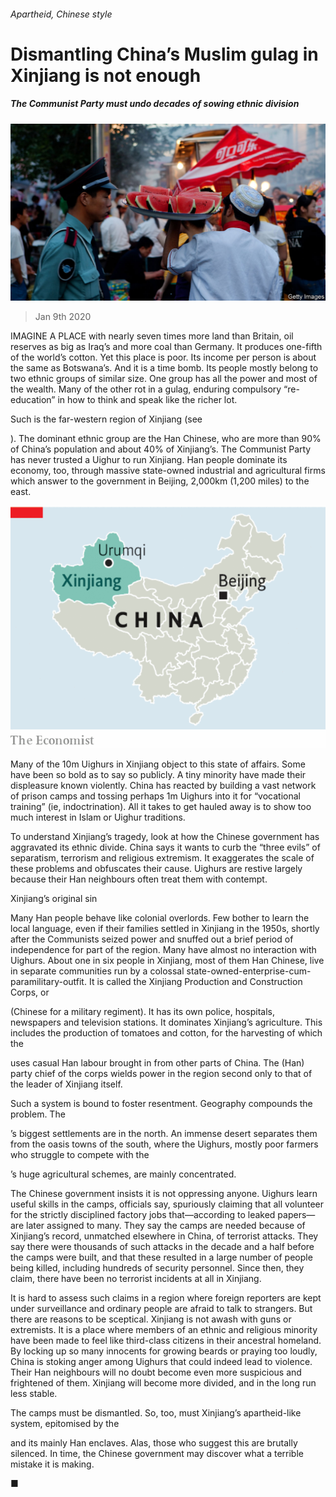 ###### Apartheid, Chinese style

# Dismantling China’s Muslim gulag in Xinjiang is not enough 

##### The Communist Party must undo decades of sowing ethnic division 

![image](images/20200111_LDP502.jpg) 

> Jan 9th 2020 

IMAGINE A PLACE with nearly seven times more land than Britain, oil reserves as big as Iraq’s and more coal than Germany. It produces one-fifth of the world’s cotton. Yet this place is poor. Its income per person is about the same as Botswana’s. And it is a time bomb. Its people mostly belong to two ethnic groups of similar size. One group has all the power and most of the wealth. Many of the other rot in a gulag, enduring compulsory “re-education” in how to think and speak like the richer lot. 

Such is the far-western region of Xinjiang (see  

). The dominant ethnic group are the Han Chinese, who are more than 90% of China’s population and about 40% of Xinjiang’s. The Communist Party has never trusted a Uighur to run Xinjiang. Han people dominate its economy, too, through massive state-owned industrial and agricultural firms which answer to the government in Beijing, 2,000km (1,200 miles) to the east. 

![image](images/20200111_LDM918_0.png) 

Many of the 10m Uighurs in Xinjiang object to this state of affairs. Some have been so bold as to say so publicly. A tiny minority have made their displeasure known violently. China has reacted by building a vast network of prison camps and tossing perhaps 1m Uighurs into it for “vocational training” (ie, indoctrination). All it takes to get hauled away is to show too much interest in Islam or Uighur traditions. 

To understand Xinjiang’s tragedy, look at how the Chinese government has aggravated its ethnic divide. China says it wants to curb the “three evils” of separatism, terrorism and religious extremism. It exaggerates the scale of these problems and obfuscates their cause. Uighurs are restive largely because their Han neighbours often treat them with contempt. 

Xinjiang’s original sin 

Many Han people behave like colonial overlords. Few bother to learn the local language, even if their families settled in Xinjiang in the 1950s, shortly after the Communists seized power and snuffed out a brief period of independence for part of the region. Many have almost no interaction with Uighurs. About one in six people in Xinjiang, most of them Han Chinese, live in separate communities run by a colossal state-owned-enterprise-cum-paramilitary-outfit. It is called the Xinjiang Production and Construction Corps, or  

 (Chinese for a military regiment). It has its own police, hospitals, newspapers and television stations. It dominates Xinjiang’s agriculture. This includes the production of tomatoes and cotton, for the harvesting of which the  

 uses casual Han labour brought in from other parts of China. The (Han) party chief of the corps wields power in the region second only to that of the leader of Xinjiang itself. 

Such a system is bound to foster resentment. Geography compounds the problem. The  

’s biggest settlements are in the north. An immense desert separates them from the oasis towns of the south, where the Uighurs, mostly poor farmers who struggle to compete with the  

’s huge agricultural schemes, are mainly concentrated. 

The Chinese government insists it is not oppressing anyone. Uighurs learn useful skills in the camps, officials say, spuriously claiming that all volunteer for the strictly disciplined factory jobs that—according to leaked papers—are later assigned to many. They say the camps are needed because of Xinjiang’s record, unmatched elsewhere in China, of terrorist attacks. They say there were thousands of such attacks in the decade and a half before the camps were built, and that these resulted in a large number of people being killed, including hundreds of security personnel. Since then, they claim, there have been no terrorist incidents at all in Xinjiang. 

It is hard to assess such claims in a region where foreign reporters are kept under surveillance and ordinary people are afraid to talk to strangers. But there are reasons to be sceptical. Xinjiang is not awash with guns or extremists. It is a place where members of an ethnic and religious minority have been made to feel like third-class citizens in their ancestral homeland. By locking up so many innocents for growing beards or praying too loudly, China is stoking anger among Uighurs that could indeed lead to violence. Their Han neighbours will no doubt become even more suspicious and frightened of them. Xinjiang will become more divided, and in the long run less stable. 

The camps must be dismantled. So, too, must Xinjiang’s apartheid-like system, epitomised by the  

and its mainly Han enclaves. Alas, those who suggest this are brutally silenced. In time, the Chinese government may discover what a terrible mistake it is making.  

■